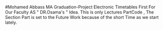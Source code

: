 #Mohamed Abbass MA 
Graduation-Project
Electronic Timetables First For Our  Faculty  AS " DR.Osama's " Idea.
This is only Lectures PartCode , 
The Section Part is set to the Future Work because of the short Time as we start lately.
